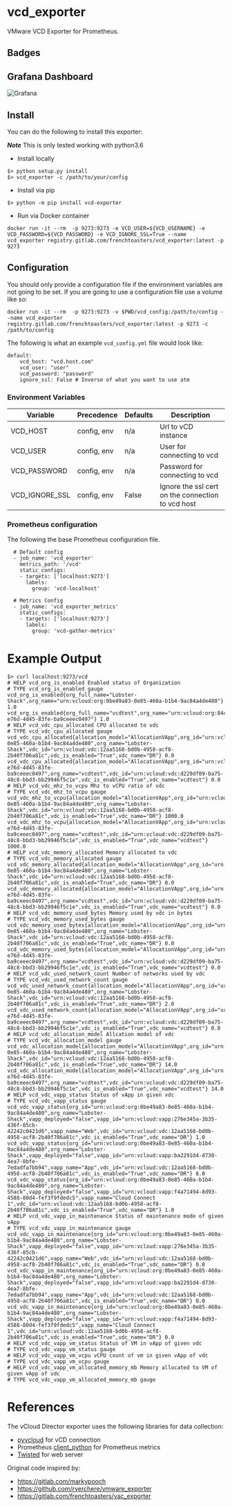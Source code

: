 # vcd_exporter

VMware VCD Exporter for Prometheus. 

## Badges

## Grafana Dashboard

![Grafana](Dashboard.png "vCD Dashboard")

## Install

You can do the following to install this exporter:

***Note*** This is only tested working with python3.6

* Install locally

```
$> python setup.py install
$> vcd_exporter -c /path/to/your/config
```

* Install via pip

```
$> python -m pip install vcd-exporter
```

* Run via Docker container

```
docker run -it --rm  -p 9273:9273 -e VCD_USER=${VCD_USERNAME} -e VCD_PASSWORD=${VCD_PASSWORD} -e VCD_IGNORE_SSL=True --name vcd_exporter registry.gitlab.com/frenchtoasters/vcd_exporter:latest -p 9273
```

## Configuration 

You should only provide a configuration file if the environment variables are not going to be set. If you are going to use a configuration file use a volume like so:

```
docker run -it --rm  -p 9273:9273 -v $PWD/vcd_config:/path/to/config --name vcd_exporter registry.gitlab.com/frenchtoasters/vcd_exporter:latest -p 9273 -c /path/to/config
```


The following is what an example `vcd_config.yml` file would look like:

```
default:
    vcd_host: "vcd.host.com"
    vcd_user: "user"
    vcd_password: "password"
    ignore_ssl: False # Inverse of what you want to use atm
```

### Environment Variables

| Variable       | Precedence             | Defaults | Description                                       |
|----------------|------------------------|----------|---------------------------------------------------|
| VCD_HOST       | config, env            | n/a      | Url to vCD instance                               |
| VCD_USER       | config, env            | n/a      | User for connecting to vcd                        |
| VCD_PASSWORD   | config, env            | n/a      | Password for connecting to vcd                    |
| VCD_IGNORE_SSL | config, env            | False    | Ignore the ssl cert on the connection to vcd host |


### Prometheus configuration

The following the base Prometheus configuration file.

```
  # Default config
  - job_name: 'vcd_exporter'
    metrics_path: '/vcd'
    static_configs:
    - targets: ['localhost:9273']
      labels: 
        group: 'vcd-localhost'
  
  # Metrics Config
  - job_name: 'vcd_exporter_metrics'
    static_configs:
    - targets: ['localhost:9273']
      labels: 
        group: 'vcd-gather-metrics'
```

# Example Output

```
$> curl localhost:9273/vcd
# HELP vcd_org_is_enabled Enabled status of Organization
# TYPE vcd_org_is_enabled gauge
vcd_org_is_enabled{org_full_name="Lobster-Shack",org_name="urn:vcloud:org:0be49a83-0e85-460a-b1b4-9ac84a4de480"} 1.0
vcd_org_is_enabled{org_full_name="vcdtest",org_name="urn:vcloud:org:84ceec06-e76d-4d45-83fe-ba9ceeec0497"} 1.0
# HELP vcd_vdc_cpu_allocated CPU allocated to vdc
# TYPE vcd_vdc_cpu_allocated gauge
vcd_vdc_cpu_allocated{allocation_model="AllocationVApp",org_id="urn:vcloud:org:0be49a83-0e85-460a-b1b4-9ac84a4de480",org_name="Lobster-Shack",vdc_id="urn:vcloud:vdc:12aa5168-bd0b-4958-acf8-2b40f706a81c",vdc_is_enabled="True",vdc_name="DR"} 0.0
vcd_vdc_cpu_allocated{allocation_model="AllocationVApp",org_id="urn:vcloud:org:84ceec06-e76d-4d45-83fe-ba9ceeec0497",org_name="vcdtest",vdc_id="urn:vcloud:vdc:d229df09-ba75-48c8-bbd3-bb29946f5c1e",vdc_is_enabled="True",vdc_name="vcdtest"} 0.0
# HELP vcd_vdc_mhz_to_vcpu Mhz to vCPU ratio of vdc
# TYPE vcd_vdc_mhz_to_vcpu gauge
vcd_vdc_mhz_to_vcpu{allocation_model="AllocationVApp",org_id="urn:vcloud:org:0be49a83-0e85-460a-b1b4-9ac84a4de480",org_name="Lobster-Shack",vdc_id="urn:vcloud:vdc:12aa5168-bd0b-4958-acf8-2b40f706a81c",vdc_is_enabled="True",vdc_name="DR"} 1000.0
vcd_vdc_mhz_to_vcpu{allocation_model="AllocationVApp",org_id="urn:vcloud:org:84ceec06-e76d-4d45-83fe-ba9ceeec0497",org_name="vcdtest",vdc_id="urn:vcloud:vdc:d229df09-ba75-48c8-bbd3-bb29946f5c1e",vdc_is_enabled="True",vdc_name="vcdtest"} 1000.0
# HELP vcd_vdc_memory_allocated Memory allocated to vdc
# TYPE vcd_vdc_memory_allocated gauge
vcd_vdc_memory_allocated{allocation_model="AllocationVApp",org_id="urn:vcloud:org:0be49a83-0e85-460a-b1b4-9ac84a4de480",org_name="Lobster-Shack",vdc_id="urn:vcloud:vdc:12aa5168-bd0b-4958-acf8-2b40f706a81c",vdc_is_enabled="True",vdc_name="DR"} 0.0
vcd_vdc_memory_allocated{allocation_model="AllocationVApp",org_id="urn:vcloud:org:84ceec06-e76d-4d45-83fe-ba9ceeec0497",org_name="vcdtest",vdc_id="urn:vcloud:vdc:d229df09-ba75-48c8-bbd3-bb29946f5c1e",vdc_is_enabled="True",vdc_name="vcdtest"} 0.0
# HELP vcd_vdc_memory_used_bytes Memory used by vdc in bytes
# TYPE vcd_vdc_memory_used_bytes gauge
vcd_vdc_memory_used_bytes{allocation_model="AllocationVApp",org_id="urn:vcloud:org:0be49a83-0e85-460a-b1b4-9ac84a4de480",org_name="Lobster-Shack",vdc_id="urn:vcloud:vdc:12aa5168-bd0b-4958-acf8-2b40f706a81c",vdc_is_enabled="True",vdc_name="DR"} 0.0
vcd_vdc_memory_used_bytes{allocation_model="AllocationVApp",org_id="urn:vcloud:org:84ceec06-e76d-4d45-83fe-ba9ceeec0497",org_name="vcdtest",vdc_id="urn:vcloud:vdc:d229df09-ba75-48c8-bbd3-bb29946f5c1e",vdc_is_enabled="True",vdc_name="vcdtest"} 0.0
# HELP vcd_vdc_used_network_count Number of networks used by vdc
# TYPE vcd_vdc_used_network_count gauge
vcd_vdc_used_network_count{allocation_model="AllocationVApp",org_id="urn:vcloud:org:0be49a83-0e85-460a-b1b4-9ac84a4de480",org_name="Lobster-Shack",vdc_id="urn:vcloud:vdc:12aa5168-bd0b-4958-acf8-2b40f706a81c",vdc_is_enabled="True",vdc_name="DR"} 2.0
vcd_vdc_used_network_count{allocation_model="AllocationVApp",org_id="urn:vcloud:org:84ceec06-e76d-4d45-83fe-ba9ceeec0497",org_name="vcdtest",vdc_id="urn:vcloud:vdc:d229df09-ba75-48c8-bbd3-bb29946f5c1e",vdc_is_enabled="True",vdc_name="vcdtest"} 0.0
# HELP vcd_vdc_allocation_model Allcation model of vdc
# TYPE vcd_vdc_allocation_model gauge
vcd_vdc_allocation_model{allocation_model="AllocationVApp",org_id="urn:vcloud:org:0be49a83-0e85-460a-b1b4-9ac84a4de480",org_name="Lobster-Shack",vdc_id="urn:vcloud:vdc:12aa5168-bd0b-4958-acf8-2b40f706a81c",vdc_is_enabled="True",vdc_name="DR"} 14.0
vcd_vdc_allocation_model{allocation_model="AllocationVApp",org_id="urn:vcloud:org:84ceec06-e76d-4d45-83fe-ba9ceeec0497",org_name="vcdtest",vdc_id="urn:vcloud:vdc:d229df09-ba75-48c8-bbd3-bb29946f5c1e",vdc_is_enabled="True",vdc_name="vcdtest"} 14.0
# HELP vcd_vdc_vapp_status Status of vApp in given vdc
# TYPE vcd_vdc_vapp_status gauge
vcd_vdc_vapp_status{org_id="urn:vcloud:org:0be49a83-0e85-460a-b1b4-9ac84a4de480",org_name="Lobster-Shack",vapp_deployed="false",vapp_id="urn:vcloud:vapp:276e345a-3b35-436f-85cb-42242c0421d6",vapp_name="Web",vdc_id="urn:vcloud:vdc:12aa5168-bd0b-4958-acf8-2b40f706a81c",vdc_is_enabled="True",vdc_name="DR"} 1.0
vcd_vdc_vapp_status{org_id="urn:vcloud:org:0be49a83-0e85-460a-b1b4-9ac84a4de480",org_name="Lobster-Shack",vapp_deployed="false",vapp_id="urn:vcloud:vapp:ba2291d4-d730-4ea7-8bfe-7edadfa7bb94",vapp_name="App",vdc_id="urn:vcloud:vdc:12aa5168-bd0b-4958-acf8-2b40f706a81c",vdc_is_enabled="True",vdc_name="DR"} 8.0
vcd_vdc_vapp_status{org_id="urn:vcloud:org:0be49a83-0e85-460a-b1b4-9ac84a4de480",org_name="Lobster-Shack",vapp_deployed="false",vapp_id="urn:vcloud:vapp:f4a71494-8d93-4588-80d4-fef3f9fdedc5",vapp_name="Cloud Connect 1",vdc_id="urn:vcloud:vdc:12aa5168-bd0b-4958-acf8-2b40f706a81c",vdc_is_enabled="True",vdc_name="DR"} 1.0
# HELP vcd_vdc_vapp_in_maintenance Status of maintenance mode of given vApp
# TYPE vcd_vdc_vapp_in_maintenance gauge
vcd_vdc_vapp_in_maintenance{org_id="urn:vcloud:org:0be49a83-0e85-460a-b1b4-9ac84a4de480",org_name="Lobster-Shack",vapp_deployed="false",vapp_id="urn:vcloud:vapp:276e345a-3b35-436f-85cb-42242c0421d6",vapp_name="Web",vdc_id="urn:vcloud:vdc:12aa5168-bd0b-4958-acf8-2b40f706a81c",vdc_is_enabled="True",vdc_name="DR"} 0.0
vcd_vdc_vapp_in_maintenance{org_id="urn:vcloud:org:0be49a83-0e85-460a-b1b4-9ac84a4de480",org_name="Lobster-Shack",vapp_deployed="false",vapp_id="urn:vcloud:vapp:ba2291d4-d730-4ea7-8bfe-7edadfa7bb94",vapp_name="App",vdc_id="urn:vcloud:vdc:12aa5168-bd0b-4958-acf8-2b40f706a81c",vdc_is_enabled="True",vdc_name="DR"} 0.0
vcd_vdc_vapp_in_maintenance{org_id="urn:vcloud:org:0be49a83-0e85-460a-b1b4-9ac84a4de480",org_name="Lobster-Shack",vapp_deployed="false",vapp_id="urn:vcloud:vapp:f4a71494-8d93-4588-80d4-fef3f9fdedc5",vapp_name="Cloud Connect 1",vdc_id="urn:vcloud:vdc:12aa5168-bd0b-4958-acf8-2b40f706a81c",vdc_is_enabled="True",vdc_name="DR"} 0.0
# HELP vcd_vdc_vapp_vm_status Status of VM in vApp of given vdc
# TYPE vcd_vdc_vapp_vm_status gauge
# HELP vcd_vdc_vapp_vm_vcpu vCPU count of vm in given vApp of vdc
# TYPE vcd_vdc_vapp_vm_vcpu gauge
# HELP vcd_vdc_vapp_vm_allocated_memory_mb Memory allocated to VM of given vApp of vdc
# TYPE vcd_vdc_vapp_vm_allocated_memory_mb gauge
```

# References

The vCloud Director exporter uses the following libraries for data collection:

* [pyvcloud](https://github.com/vmware/pyvcloud) for vCD connection
* Prometheus [client_python](https://github.com/prometheus/client_python) for Prometheus metrics
* [Twisted](https://twistedmatrix.com/trac/) for web server

Original code inspired by:

* https://gitlab.com/markypooch
* https://github.com/rverchere/vmware_exporter
* https://gitlab.com/frenchtoasters/vac_exporter

